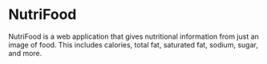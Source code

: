 # NutriFood
 NutriFood is a web application that gives nutritional information from just an image of food. This includes calories, total fat, saturated fat, sodium, sugar, and more.
